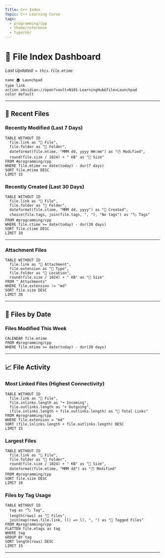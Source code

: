 ```yaml
---
Title: C++ Index
Topic: C++ Learning Curve
tags:
  - programming/cpp
  - theme/reference
  - type/okr
---
```

# 📂 File Index Dashboard

_Last Updated: `= this.file.mtime`_  

```button
name 🏠 Launchpad
type link
action obsidian://open?vault=N101-LearningHub&file=Launchpad
color default
```

---

## 📄 Recent Files

### Recently Modified (Last 7 Days)

```dataview
TABLE WITHOUT ID
  file.link as "📄 File",
  file.folder as "📁 Folder",
  dateformat(file.mtime, "MMM dd, yyyy HH:mm") as "🕐 Modified",
  round(file.size / 1024) + " KB" as "💾 Size"
FROM #programming/cpp 
WHERE file.mtime >= date(today) - dur(7 days)
SORT file.mtime DESC
LIMIT 15
```

### Recently Created (Last 30 Days)

```dataview
TABLE WITHOUT ID
  file.link as "📄 File",
  file.folder as "📁 Folder",
  dateformat(file.ctime, "MMM dd, yyyy") as "📅 Created",
  choice(file.tags, join(file.tags, ", "), "No tags") as "🏷️ Tags"
FROM #programming/cpp
WHERE file.ctime >= date(today) - dur(30 days)
SORT file.ctime DESC
LIMIT 10
```

---

### Attachment Files

```dataview
TABLE WITHOUT ID
  file.link as "📎 Attachment",
  file.extension as "🔧 Type",
  file.folder as "📁 Location",
  round(file.size / 1024) + " KB" as "💾 Size"
FROM "_Attachments"
WHERE file.extension != "md"
SORT file.size DESC
LIMIT 20
```

---

## 📅 Files by Date

### Files Modified This Week

```dataview
CALENDAR file.mtime
FROM #programming/cpp
WHERE file.mtime >= date(today) - dur(30 days)
```



---

## 📈 File Activity

### Most Linked Files (Highest Connectivity)

```dataview
TABLE WITHOUT ID
  file.link as "📄 File",
  file.inlinks.length as "⬅️ Incoming",
  file.outlinks.length as "➡️ Outgoing",
  (file.inlinks.length + file.outlinks.length) as "🔗 Total Links"
FROM #programming/cpp 
WHERE file.extension = "md"
SORT (file.inlinks.length + file.outlinks.length) DESC
LIMIT 15
```

### Largest Files

```dataview
TABLE WITHOUT ID
  file.link as "📄 File",
  file.folder as "📁 Folder",
  round(file.size / 1024) + " KB" as "💾 Size",
  dateformat(file.mtime, "MMM dd") as "🕐 Modified"
FROM #programming/cpp 
SORT file.size DESC
LIMIT 10
```

### Files by Tag Usage

```dataview
TABLE WITHOUT ID
  tag as "🏷️ Tag",
  length(rows) as "📄 Files",
  join(map(rows.file.link, (l) => l), ", ") as "🔗 Tagged Files"
FROM #programming/cpp
FLATTEN file.etags as tag
WHERE tag
GROUP BY tag
SORT length(rows) DESC
LIMIT 15
```

---

